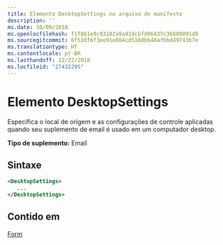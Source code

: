 ```yaml
---
title: Elemento DesktopSettings no arquivo de manifesto
description: ''
ms.date: 10/09/2018
ms.openlocfilehash: f1f8b1e9c93102a9a92dcbfd86437c36800091d8
ms.sourcegitcommit: 6f53df6f3ee91e084cd5160bb48afbbd49743b7e
ms.translationtype: HT
ms.contentlocale: pt-BR
ms.lasthandoff: 12/22/2018
ms.locfileid: "27432295"
---
```

# <a name="desktopsettings-element"></a>Elemento DesktopSettings

Especifica o local de origem e as configurações de controle aplicadas quando seu suplemento de email é usado em um computador desktop.

**Tipo de suplemento:** Email

## <a name="syntax"></a>Sintaxe

```XML
<DesktopSettings>
   ...
</DesktopSettings>
```

## <a name="contained-in"></a>Contido em

[Form](form.md)


